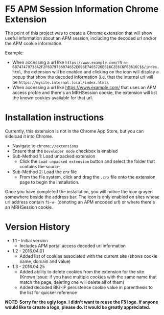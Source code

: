 # F5 APM Session Information Chrome Extension

The point of this project was to create a Chrome extension that will show useful information about an APM session, including the decoded url and/or the APM cookie information.

Example:

* When accessing a url like `https://www.example.com/f5-w-68747470733A2F2F6D79736974652E696E7465726E616C2E6C6F63616C$$/index.html`, the extension will be enabled and clicking on the icon will display a popup that show the decoded information (i.e. that the internal url will be `https://mysite.internal.local/index.html`). 
* When accessing a url like https://www.example.com/ that uses an APM access profile and there's an MRHSession cookie, the extension will list the known cookies available for that url.

# Installation instructions
Currently, this extension is not in the Chrome App Store, but you can sideload it into Chrome.

* Navigate to `chrome://extensions`
* Ensure that the `Developer mode` checkbox is enabled
* Sub-Method 1: Load unpacked extension
  * Click the `Load unpacked extension` button and select the folder that contains the source
* Sub-Method 2: Load the *crx* file
  * From the file system, click and drag the `.crx` file onto the extension page to begin the installation.

Once you have completed the installation, you will notice the icon grayed somewhere beside the address bar. The icon is only enabled on sites whose url address contain `f5-w-` (denoting an APM encoded url) or where there's an MRHSession cookie.

# Version History
* 1.1 - Initial version
  * Includes APM portal access decoded url information
* 1.2 - 2016.04.01
  * Added list of cookies associated with the current site (shows cookie name, domain and value)
* 1.3 - 2016.04.25
  * Added ability to delete cookies from the extension for the site (Known Issue: if you have multiple cookies with the same name that match the page, deleting one will delete all of them)
  * Added decoded BIG-IP persistence cookie value in parenthesis to the list for quicker reference
  
  
**NOTE: Sorry for the ugly logo. I didn't want to reuse the F5 logo. If anyone would like to create a logo, please do. It would be greatly appreciated.**